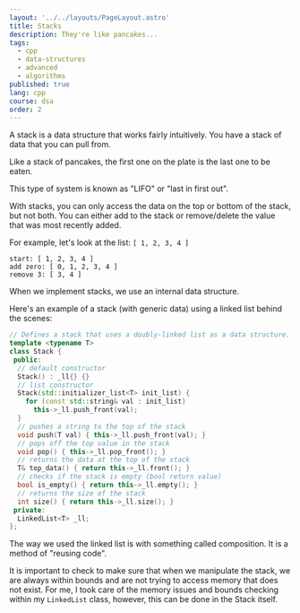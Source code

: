 ```yaml
---
layout: '../../layouts/PageLayout.astro'
title: Stacks
description: They're like pancakes...
tags:
  - cpp
  - data-structures
  - advanced
  - algorithms
published: true
lang: cpp
course: dsa
order: 2
---
```


A stack is a data structure that works fairly intuitively. You have a stack of data that you can pull from.

Like a stack of pancakes, the first one on the plate is the last one to be eaten.

This type of system is known as "LIFO" or "last in first out".

With stacks, you can only access the data on the top or bottom of the stack, but not both. You can either add to the stack or remove/delete the value that was most recently added.

For example, let's look at the list: `[ 1, 2, 3, 4 ]`

```
start: [ 1, 2, 3, 4 ]
add zero: [ 0, 1, 2, 3, 4 ]
remove 3: [ 3, 4 ]
```

When we implement stacks, we use an internal data structure.

Here's an example of a stack (with generic data) using a linked list behind the scenes:

```cpp
// Defines a stack that uses a doubly-linked list as a data structure.
template <typename T>
class Stack {
 public:
  // default constructor
  Stack() : _ll{} {}
  // list constructor
  Stack(std::initializer_list<T> init_list) {
    for (const std::string& val : init_list)
      this->_ll.push_front(val);
  }
  // pushes a string to the top of the stack
  void push(T val) { this->_ll.push_front(val); }
  // pops off the top value in the stack
  void pop() { this->_ll.pop_front(); }
  // returns the data at the top of the stack
  T& top_data() { return this->_ll.front(); }
  // checks if the stack is empty (bool return value)
  bool is_empty() { return this->_ll.empty(); }
  // returns the size of the stack
  int size() { return this->_ll.size(); }
 private:
  LinkedList<T> _ll;
};
```

The way we used the linked list is with something called composition. It is a method of "reusing code".

It is important to check to make sure that when we manipulate the stack, we are always within bounds and are not trying to access memory that does not exist. For me, I took care of the memory issues and bounds checking within my `LinkedList` class, however, this can be done in the Stack itself.